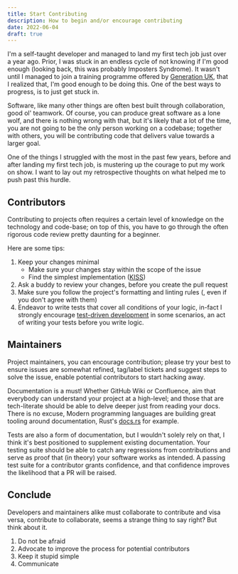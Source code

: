```yaml
---
title: Start Contributing
description: How to begin and/or encourage contributing
date: 2022-06-04
draft: true
---
```


I'm a self-taught developer and managed to land my first tech job just over a
year ago. Prior, I was stuck in an endless cycle of not knowing if I'm good
enough (looking back, this was probably Imposters Syndrome). It wasn't until I
managed to join a training programme offered by
[Generation UK](https://uk.generation.org/), that I realized that, I'm good
enough to be doing this. One of the best ways to progress, is to just get stuck
in.

Software, like many other things are often best built through collaboration,
good ol' teamwork. Of course, you can produce great software as a lone wolf, and
there is nothing wrong with that, but it's likely that a lot of the time, you
are not going to be the only person working on a codebase; together with others,
you will be contributing code that delivers value towards a larger goal.

One of the things I struggled with the most in the past few years, before and
after landing my first tech job, is mustering up the courage to put my work on
show. I want to lay out my retrospective thoughts on what helped me to push past
this hurdle.

## Contributors

Contributing to projects often requires a certain level of knowledge on the
technology and code-base; on top of this, you have to go through the often
rigorous code review pretty daunting for a beginner.

Here are some tips:

1. Keep your changes minimal
   - Make sure your changes stay within the scope of the issue
   - Find the simplest implementation
     ([KISS](https://en.wikipedia.org/wiki/KISS_principle))
2. Ask a buddy to review your changes, before you create the pull request
3. Make sure you follow the project's formatting and linting rules (, even if
   you don't agree with them)
4. Endeavor to write tests that cover all conditions of your logic, in-fact I
   strongly encourage [test-driven development]() in some scenarios, an act of
   writing your tests before you write logic.

## Maintainers

Project maintainers, you can encourage contribution; please try your best to
ensure issues are somewhat refined, tag/label tickets and suggest steps to solve
the issue, enable potential contributors to start hacking away.

Documentation is a must! Whether GitHub Wiki or Confluence, aim that everybody
can understand your project at a high-level; and those that are tech-literate
should be able to delve deeper just from reading your docs. There is no excuse,
Modern programming languages are building great tooling around documentation,
Rust's [docs.rs](https://docs.rs/about) for example.

Tests are also a form of documentation, but I wouldn't solely rely on that, I
think it's best positioned to supplement existing documentation. Your testing
suite should be able to catch any regressions from contributions and serve as
proof that (in theory) your software works as intended. A passing test suite for a
contributor grants confidence, and that confidence improves the likelihood that
a PR will be raised.

## Conclude

Developers and maintainers alike must collaborate to contribute and visa versa, contribute to collaborate, seems a strange thing to say right? But think about it. 

1. Do not be afraid
2. Advocate to improve the process for potential contributors
3. Keep it stupid simple
4. Communicate